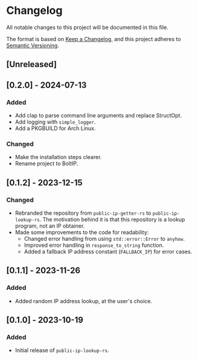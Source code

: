 # Changelog

All notable changes to this project will be documented in this file.

The format is based on [Keep a Changelog](https://keepachangelog.com),
and this project adheres to [Semantic Versioning](https://semver.org).

## [Unreleased]

## [0.2.0] - 2024-07-13

### Added

  - Add clap to parse command line arguments and replace StructOpt.
  - Add logging with `simple_logger`.
  - Add a PKGBUILD for Arch Linux.

### Changed

  - Make the installation steps clearer.
  - Rename project to BoltIP.

## [0.1.2] - 2023-12-15

### Changed

  - Rebranded the repository from `public-ip-getter-rs` to `public-ip-lookup-rs`.
    The motivation behind it is that this repository is a lookup program, not an IP obtainer.
  - Made some improvements to the code for readability:
      - Changed error handling from using `std::error::Error` to `anyhow`.
      - Improved error handling in `response_to_string` function.
      - Added a fallback IP address constant (`FALLBACK_IP`) for error cases.

## [0.1.1] - 2023-11-26

### Added

  - Added random IP address lookup, at the user's choice.

## [0.1.0] - 2023-10-19

### Added

  - Initial release of `public-ip-lookup-rs`.
